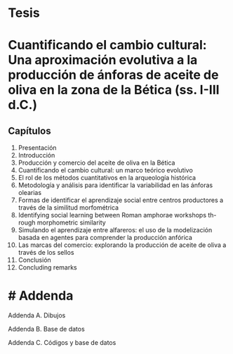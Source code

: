 # Tesis

# Cuantificando el cambio cultural: Una aproximación evolutiva a la producción de ánforas de aceite de oliva en la zona de la Bética (ss. I-III d.C.)

## Capítulos

1. Presentación
2. Introducción
3. Producción y comercio del aceite de oliva en la Bética
4. Cuantificando el cambio cultural: un marco teórico evolutivo
5. El rol de los métodos cuantitativos en la arqueologı́a histórica
6. Metodología y análisis para identificar la variabilidad en las ánforas
olearias
7. Formas de identificar el aprendizaje social entre centros productores
a través de la similitud morfométrica
8. Identifying social learning between Roman amphorae workshops th-
rough morphometric similarity
9. Simulando el aprendizaje entre alfareros: el uso de la modelización
basada en agentes para comprender la producción anfórica
10. Las marcas del comercio: explorando la producción de aceite de oliva
a través de los sellos
11. Conclusión
12. Concluding remarks

# # Addenda

Addenda A. Dibujos

Addenda B. Base de datos

Addenda C. Códigos y base de datos


